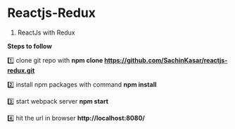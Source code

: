 # Reactjs-Redux


1. ReactJs with Redux
 
	  	 

**Steps to follow**

:one: clone git repo with 
**npm clone https://github.com/SachinKasar/reactjs-redux.git**

:two: install npm packages with command
**npm install**

:three: start webpack server
**npm start**

:four: hit the url in browser **http://localhost:8080/**


 


